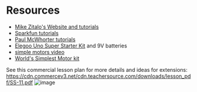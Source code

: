 # Resources

* [Mike Zitalo's Website and tutorials](https://sites.google.com/view/zphysics/arduino-page?authuser=0)
* [Sparkfun tutorials](https://learn.sparkfun.com/tutorials/sparkfun-inventors-kit-experiment-guide---v41/circuit-5a-motor-basics)
* [Paul McWhorter tutorials](https://www.youtube.com/playlist?list=PLGs0VKk2DiYw-L-RibttcvK-WBZm8WLEP)
* [Elegoo Uno Super Starter Kit](https://www.elegoo.com/products/elegoo-uno-project-super-starter-kit) and 9V batteries
* [simple motors video](https://www.youtube.com/watch?v=4CGjs-Z7bDE)
* [World's Simplest Motor kit](https://www.teachersource.com/product/worlds-simplest-motor![image](https://user-images.githubusercontent.com/32941729/206352948-e933fa40-5956-4c08-9ce8-da85cc340095.png)
)

See this commercial lesson plan for more details and ideas for extensions: https://cdn.commercev3.net/cdn.teachersource.com/downloads/lesson_pdf/SS-11.pdf
![image](https://user-images.githubusercontent.com/32941729/206352834-47e1ca06-1646-4428-84d3-4c824563ce6f.png)


